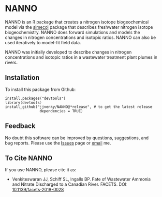 NANNO
=====


NANNO is an R package that creates a nitrogen isotope biogeochemical model via the [simecol] package that describes freshwater nitrogen isotope biogeochemistry. NANNO does forward simulations and models the changes in nitrogen concentrations and isotopic ratios. NANNO can also be used iteratively to model-fit field data.

NANNO was initially developed to describe changes in nitrogen concentrations and isotopic ratios in a wastewater treatment plant plumes in rivers.


Installation
------------

To install this package from Github:


```
install.packages("devtools")
library(devtools)
install_github("jjvenky/NANNO@*release", # to get the latest release
                dependencies = TRUE)
```


Feedback
--------

No doubt this software can be improved by questions, suggestions, and bug reports. Please use the [Issues] page or [email] me.



To Cite NANNO
-------------

If you use NANNO, please cite it as:

* Venkiteswaran JJ, Schiff SL, Ingalls BP. Fate of Wastewater Ammonia and Nitrate Discharged to a Canadian River. FACETS. DOI: [10.1139/facets-2018-0028](https://doi.org/10.1139/facets-2018-0028)

[simecol]:https://cran.r-project.org/web/packages/simecol/index.html
[Issues]:https://github.com/jjvenky/NANNO/issues
[email]:https://github.com/jjvenky/NANNO/blob/master/DESCRIPTION
